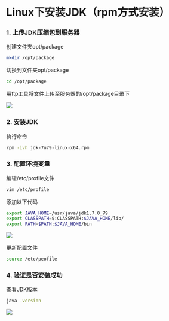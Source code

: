 # Linux下安装JDK（rpm方式安装）

### 1. 上传JDK压缩包到服务器

创建文件夹opt/package

```sh
mkdir /opt/package
```

切换到文件夹opt/package

```sh
cd /opt/package
```

用ftp工具将文件上传至服务器的/opt/package目录下

![](https://alanlee-image-bed.oss-cn-shenzhen.aliyuncs.com/note_images/20200408153342-377241.png#alt=image-20200408153223542)

### 2. 安装JDK

执行命令

```sh
rpm -ivh jdk-7u79-linux-x64.rpm
```

### 3. 配置环境变量

编辑/etc/profile文件

```sh
vim /etc/profile
```

添加以下代码

```sh
export JAVA_HOME=/usr/java/jdk1.7.0_79
export CLASSPATH=$:CLASSPATH:$JAVA_HOME/lib/
export PATH=$PATH:$JAVA_HOME/bin
```

![](https://alanlee-image-bed.oss-cn-shenzhen.aliyuncs.com/note_images/20200408154802-968410.png#alt=image-20200408154759206)

更新配置文件

```sh
source /etc/peofile
```

### 4. 验证是否安装成功

查看JDK版本

```sh
java -version
```

![](https://alanlee-image-bed.oss-cn-shenzhen.aliyuncs.com/note_images/20200408154945-653797.png#alt=image-20200408154945590)
